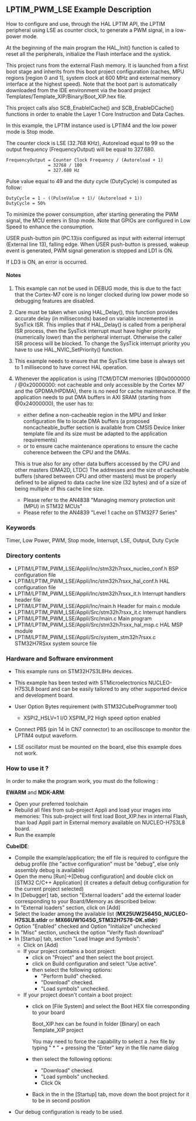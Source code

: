 ## <b>LPTIM_PWM_LSE Example Description</b>

How to configure and use, through the HAL LPTIM API, the LPTIM peripheral using LSE 
as counter clock, to generate a PWM signal, in a low-power mode.

At the beginning of the main program the HAL_Init() function is called to reset 
all the peripherals, initialize the Flash interface and the systick.

This project runs from the external Flash memory. It is launched from a first boot stage and inherits from this boot project
configuration (caches, MPU regions [region 0 and 1], system clock at 600 MHz and external memory interface at the highest speed).
Note that the boot part is automatically downloaded from the IDE environment via the board project Templates/Template_XIP/Binary/Boot_XIP.hex file.

This project calls also SCB_EnableICache() and SCB_EnableDCache() functions in order to enable
the Layer 1 Core Instruction and Data Caches.

In this example, the LPTIM instance used is LPTIM4 and the low power mode is Stop mode.

The counter clock is LSE (32.768 KHz), Autoreload equal to 99 so the output
frequency (FrequencyOutput) will be equal to 327.680.

    FrequencyOutput = Counter Clock Frequency / (Autoreload + 1)
                    = 32768 / 100
                    = 327.680 Hz

Pulse value equal to 49 and the duty cycle (DutyCycle) is computed as follow:

    DutyCycle = 1 - ((PulseValue + 1)/ (Autoreload + 1))
    DutyCycle = 50%

To minimize the power consumption, after starting generating the PWM signal,
the MCU enters in Stop mode. Note that GPIOs are configured in Low Speed to
enhance the consumption. 

USER push-button pin (PC.13)is configured as input with external interrupt (External line 13),
falling edge. When USER push-button is pressed, wakeup event is generated, PWM signal generation is stopped and LD1 is ON.

If LD3 is ON, an error is occurred.

#### <b>Notes</b>

 1. This example can not be used in DEBUG mode, this is due to the fact
    that the Cortex-M7 core is no longer clocked during low power mode
    so debugging features are disabled.

 2. Care must be taken when using HAL_Delay(), this function provides accurate
    delay (in milliseconds) based on variable incremented in SysTick ISR. This
    implies that if HAL_Delay() is called from a peripheral ISR process, then 
    the SysTick interrupt must have higher priority (numerically lower)
    than the peripheral interrupt. Otherwise the caller ISR process will be blocked.
    To change the SysTick interrupt priority you have to use HAL_NVIC_SetPriority() function.

 3. This example needs to ensure that the SysTick time base is always set to 1 millisecond
    to have correct HAL operation.

 4. Whenever the application is using ITCM/DTCM memories (@0x0000000 / @0x20000000: not cacheable and only accessible
    by the Cortex M7 and the GPDMA/HPDMA), there is no need for cache maintenance.
    If the application needs to put DMA buffers in AXI SRAM (starting from @0x24000000), the user has to:
    - either define a non-cacheable region in the MPU and linker configuration file to locate DMA buffers
      (a proposed noncacheable_buffer section is available from CMSIS Device linker template file and its size must
      be adapted to the application requirements)
    - or to ensure cache maintenance operations to ensure the cache coherence between the CPU and the DMAs.

    This is true also for any other data buffers accessed by the CPU and other masters (DMA2D, LTDC)
    The addresses and the size of cacheable buffers (shared between CPU and other masters)
    must be properly defined to be aligned to data cache line size (32 bytes) and of a size of being multiple
    of this cache line size.
    - Please refer to the AN4838 "Managing memory protection unit (MPU) in STM32 MCUs"
    - Please refer to the AN4839 "Level 1 cache on STM32F7 Series"

### <b>Keywords</b>

Timer, Low Power, PWM, Stop mode, Interrupt, LSE, Output, Duty Cycle

### <b>Directory contents</b>

  - LPTIM/LPTIM_PWM_LSE/Appli/Inc/stm32h7rsxx_nucleo_conf.h     BSP configuration file
  - LPTIM/LPTIM_PWM_LSE/Appli/Inc/stm32h7rsxx_hal_conf.h    HAL configuration file
  - LPTIM/LPTIM_PWM_LSE/Appli/Inc/stm32h7rsxx_it.h          Interrupt handlers header file
  - LPTIM/LPTIM_PWM_LSE/Appli/Inc/main.h                  Header for main.c module  
  - LPTIM/LPTIM_PWM_LSE/Appli/Src/stm32h7rsxx_it.c          Interrupt handlers
  - LPTIM/LPTIM_PWM_LSE/Appli/Src/main.c                  Main program
  - LPTIM/LPTIM_PWM_LSE/Appli/Src/stm32h7rsxx_hal_msp.c     HAL MSP module
  - LPTIM/LPTIM_PWM_LSE/Appli/Src/system_stm32h7rsxx.c      STM32H7RSxx system source file


### <b>Hardware and Software environment</b>

  - This example runs on STM32H7S3L8Hx devices.

  - This example has been tested with STMicroelectronics NUCLEO-H7S3L8
    board and can be easily tailored to any other supported device
    and development board.

  - User Option Bytes requirement (with STM32CubeProgrammer tool)

    - XSPI2_HSLV=1     I/O XSPIM_P2 High speed option enabled    

  - Connect PB5 (pin 14 in CN7 connector) to an oscilloscope to monitor the LPTIM4 output waveform.

  - LSE oscillator must be mounted on the board, else this example does not work.


### <b>How to use it ?</b>

In order to make the program work, you must do the following :

**EWARM** and **MDK-ARM**:

 - Open your preferred toolchain
 - Rebuild all files from sub-project Appli and load your images into memories: This sub-project will first load Boot_XIP.hex in internal Flash,
   than load Appli part in External memory available on NUCLEO-H7S3L8 board.
 - Run the example

**CubeIDE**:

 - Compile the example/application; the elf file is required to configure the debug profile (the "active configuration" must be "debug", else only assembly debug is available)
 - Open the menu [Run]->[Debug configuration] and double click on  [STM32 C/C++ Application] (it creates a default debug configuration for the current project selected)
 - In [Debugger] tab, section "External  loaders" add the external loader corresponding to your Board/Memory as described below:
 - In "External loaders" section, click on [Add]
 - Select the loader among the available list (**MX25UW25645G_NUCLEO-H7S3L8.stldr** or **MX66UW1G45G_STM32H7S78-DK.stldr**)
 - Option "Enabled" checked and Option "Initialize" unchecked
 - In "Misc" section, uncheck the option "Verify flash download"
 - In [Startup] tab, section "Load Image and Symbols":
   - Click on [Add]
   - If your project contains a boot project:
     - click on "Project" and then select the boot project.
     - click on Build configuration and select "Use active".
     - then select the following options:
       - "Perform build" checked.
       - "Download" checked.
       - "Load symbols" unchecked.
   - If your project doesn't contain a boot project:
     - click on [File System] and select the Boot HEX file corresponding to your board

        Boot_XIP.hex can be found in folder [Binary] on each Template_XIP project

        You may need to force the capability to select a .hex file by typing " * " + pressing the "Enter" key in the file name dialog

     - then select the following options:
       - "Download"      checked.
       - "Load symbols" unchecked.
       - Click Ok
     - Back in the in the [Startup] tab, move down the boot project for it to be in second position
 - Our debug configuration is ready to be used.

